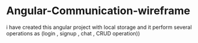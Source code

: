 # Angular-Communication-wireframe
i have created this angular project with local storage and it perform several operations as (login , signup , chat , CRUD operation))

